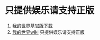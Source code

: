 # 只提供娱乐请支持正版
1. [我的世界基岩版下载](https://github.com/xiaoniangaoh/minecraft/releases)
2. [我的世界wiki](https://wiki.biligame.com/mc/Minecraft_Wiki)
只提供娱乐请支持正版
